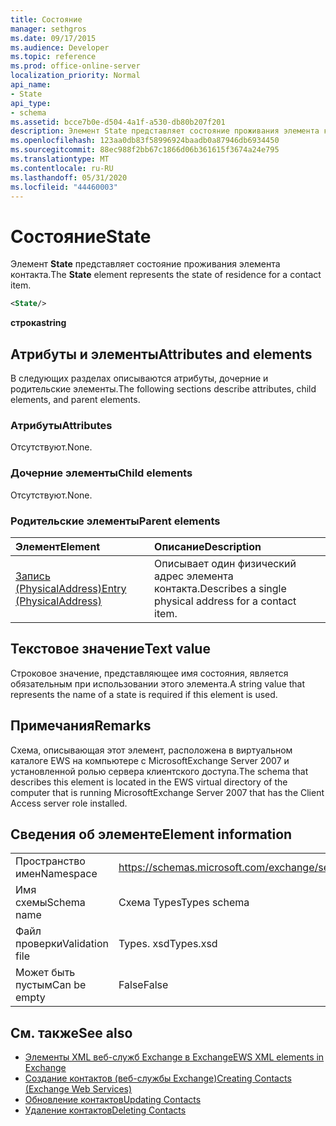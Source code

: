 ```yaml
---
title: Состояние
manager: sethgros
ms.date: 09/17/2015
ms.audience: Developer
ms.topic: reference
ms.prod: office-online-server
localization_priority: Normal
api_name:
- State
api_type:
- schema
ms.assetid: bcce7b0e-d504-4a1f-a530-db80b207f201
description: Элемент State представляет состояние проживания элемента контакта.
ms.openlocfilehash: 123aa0db83f58996924baadb0a87946db6934450
ms.sourcegitcommit: 88ec988f2bb67c1866d06b361615f3674a24e795
ms.translationtype: MT
ms.contentlocale: ru-RU
ms.lasthandoff: 05/31/2020
ms.locfileid: "44460003"
---
```

# <a name="state"></a><span data-ttu-id="4df6d-103">Состояние</span><span class="sxs-lookup"><span data-stu-id="4df6d-103">State</span></span>

<span data-ttu-id="4df6d-104">Элемент **State** представляет состояние проживания элемента контакта.</span><span class="sxs-lookup"><span data-stu-id="4df6d-104">The **State** element represents the state of residence for a contact item.</span></span> 
  
```xml
<State/>
```

<span data-ttu-id="4df6d-105">**строка**</span><span class="sxs-lookup"><span data-stu-id="4df6d-105">**string**</span></span>

## <a name="attributes-and-elements"></a><span data-ttu-id="4df6d-106">Атрибуты и элементы</span><span class="sxs-lookup"><span data-stu-id="4df6d-106">Attributes and elements</span></span>

<span data-ttu-id="4df6d-107">В следующих разделах описываются атрибуты, дочерние и родительские элементы.</span><span class="sxs-lookup"><span data-stu-id="4df6d-107">The following sections describe attributes, child elements, and parent elements.</span></span>
  
### <a name="attributes"></a><span data-ttu-id="4df6d-108">Атрибуты</span><span class="sxs-lookup"><span data-stu-id="4df6d-108">Attributes</span></span>

<span data-ttu-id="4df6d-109">Отсутствуют.</span><span class="sxs-lookup"><span data-stu-id="4df6d-109">None.</span></span>
  
### <a name="child-elements"></a><span data-ttu-id="4df6d-110">Дочерние элементы</span><span class="sxs-lookup"><span data-stu-id="4df6d-110">Child elements</span></span>

<span data-ttu-id="4df6d-111">Отсутствуют.</span><span class="sxs-lookup"><span data-stu-id="4df6d-111">None.</span></span>
  
### <a name="parent-elements"></a><span data-ttu-id="4df6d-112">Родительские элементы</span><span class="sxs-lookup"><span data-stu-id="4df6d-112">Parent elements</span></span>

|<span data-ttu-id="4df6d-113">**Элемент**</span><span class="sxs-lookup"><span data-stu-id="4df6d-113">**Element**</span></span>|<span data-ttu-id="4df6d-114">**Описание**</span><span class="sxs-lookup"><span data-stu-id="4df6d-114">**Description**</span></span>|
|:-----|:-----|
|[<span data-ttu-id="4df6d-115">Запись (PhysicalAddress)</span><span class="sxs-lookup"><span data-stu-id="4df6d-115">Entry (PhysicalAddress)</span></span>](entry-physicaladdress.md) <br/> |<span data-ttu-id="4df6d-116">Описывает один физический адрес элемента контакта.</span><span class="sxs-lookup"><span data-stu-id="4df6d-116">Describes a single physical address for a contact item.</span></span>  <br/> |
   
## <a name="text-value"></a><span data-ttu-id="4df6d-117">Текстовое значение</span><span class="sxs-lookup"><span data-stu-id="4df6d-117">Text value</span></span>

<span data-ttu-id="4df6d-118">Строковое значение, представляющее имя состояния, является обязательным при использовании этого элемента.</span><span class="sxs-lookup"><span data-stu-id="4df6d-118">A string value that represents the name of a state is required if this element is used.</span></span>
  
## <a name="remarks"></a><span data-ttu-id="4df6d-119">Примечания</span><span class="sxs-lookup"><span data-stu-id="4df6d-119">Remarks</span></span>

<span data-ttu-id="4df6d-120">Схема, описывающая этот элемент, расположена в виртуальном каталоге EWS на компьютере с MicrosoftExchange Server 2007 и установленной ролью сервера клиентского доступа.</span><span class="sxs-lookup"><span data-stu-id="4df6d-120">The schema that describes this element is located in the EWS virtual directory of the computer that is running MicrosoftExchange Server 2007 that has the Client Access server role installed.</span></span>
  
## <a name="element-information"></a><span data-ttu-id="4df6d-121">Сведения об элементе</span><span class="sxs-lookup"><span data-stu-id="4df6d-121">Element information</span></span>

|||
|:-----|:-----|
|<span data-ttu-id="4df6d-122">Пространство имен</span><span class="sxs-lookup"><span data-stu-id="4df6d-122">Namespace</span></span>  <br/> |https://schemas.microsoft.com/exchange/services/2006/types  <br/> |
|<span data-ttu-id="4df6d-123">Имя схемы</span><span class="sxs-lookup"><span data-stu-id="4df6d-123">Schema name</span></span>  <br/> |<span data-ttu-id="4df6d-124">Схема Types</span><span class="sxs-lookup"><span data-stu-id="4df6d-124">Types schema</span></span>  <br/> |
|<span data-ttu-id="4df6d-125">Файл проверки</span><span class="sxs-lookup"><span data-stu-id="4df6d-125">Validation file</span></span>  <br/> |<span data-ttu-id="4df6d-126">Types. xsd</span><span class="sxs-lookup"><span data-stu-id="4df6d-126">Types.xsd</span></span>  <br/> |
|<span data-ttu-id="4df6d-127">Может быть пустым</span><span class="sxs-lookup"><span data-stu-id="4df6d-127">Can be empty</span></span>  <br/> |<span data-ttu-id="4df6d-128">False</span><span class="sxs-lookup"><span data-stu-id="4df6d-128">False</span></span>  <br/> |
   
## <a name="see-also"></a><span data-ttu-id="4df6d-129">См. также</span><span class="sxs-lookup"><span data-stu-id="4df6d-129">See also</span></span>

- [<span data-ttu-id="4df6d-130">Элементы XML веб-служб Exchange в Exchange</span><span class="sxs-lookup"><span data-stu-id="4df6d-130">EWS XML elements in Exchange</span></span>](ews-xml-elements-in-exchange.md)
- [<span data-ttu-id="4df6d-131">Создание контактов (веб-службы Exchange)</span><span class="sxs-lookup"><span data-stu-id="4df6d-131">Creating Contacts (Exchange Web Services)</span></span>](https://msdn.microsoft.com/library/4845917e-70d1-481c-bbd7-011ec6571789%28Office.15%29.aspx)
- [<span data-ttu-id="4df6d-132">Обновление контактов</span><span class="sxs-lookup"><span data-stu-id="4df6d-132">Updating Contacts</span></span>](https://msdn.microsoft.com/library/9a865953-b94a-4229-b632-2dee433314be%28Office.15%29.aspx)
- [<span data-ttu-id="4df6d-133">Удаление контактов</span><span class="sxs-lookup"><span data-stu-id="4df6d-133">Deleting Contacts</span></span>](https://msdn.microsoft.com/library/fcc3dc84-cd3e-455e-a1a7-ae6921c9b588%28Office.15%29.aspx)

